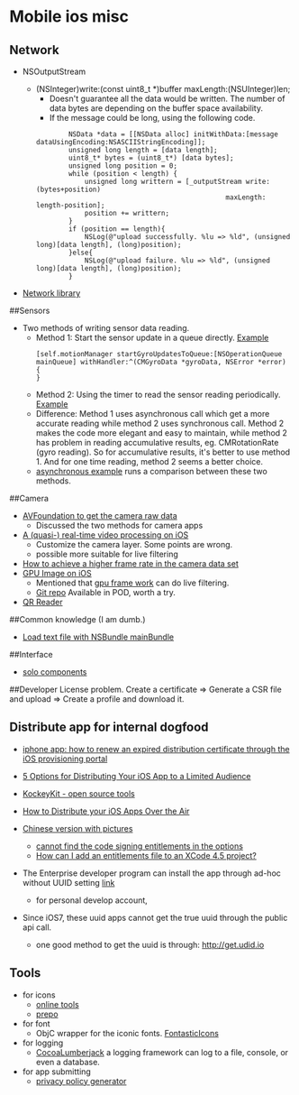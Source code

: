 Mobile ios misc 
==============

## Network
- NSOutputStream 
	- (NSInteger)write:(const uint8_t *)buffer maxLength:(NSUInteger)len;
		- Doesn't guarantee all the data would be written. The number of data bytes are depending on the buffer space availability.
		- If the message could be long, using the following code.
		```
		        NSData *data = [[NSData alloc] initWithData:[message dataUsingEncoding:NSASCIIStringEncoding]];
		        unsigned long length = [data length];
		        uint8_t* bytes = (uint8_t*) [data bytes];
		        unsigned long position = 0;
		        while (position < length) {
		            unsigned long writtern = [_outputStream write:(bytes+position)
		                                               maxLength: length-position];
		            position += writtern;
		        }
		        if (position == length){
		            NSLog(@"upload successfully. %lu => %ld", (unsigned long)[data length], (long)position);
		        }else{
		            NSLog(@"upload failure. %lu => %ld", (unsigned long)[data length], (long)position);
		        }
		```

- [Network library](https://github.com/6david9/ImageTransfer)


##Sensors
- Two methods of writing sensor data reading.
	- Method 1: Start the sensor update in a queue directly. [Example](http://stackoverflow.com/questions/8737889/core-motion-gyroscope-360-degree-values)
		```Code example:
		[self.motionManager startGyroUpdatesToQueue:[NSOperationQueue mainQueue] withHandler:^(CMGyroData *gyroData, NSError *error) {
		}
		```
	- Method 2: Using the timer to read the sensor reading periodically. [Example](https://github.com/foundry/MagnetoMeter/blob/master/Magnetometer/MotionViewController.m)
	- Difference: Method 1 uses asynchronous call which get a more accurate reading while method 2 uses synchronous call. Method 2 makes the code more elegant and easy to maintain, while method 2 has problem in reading accumulative results, eg. CMRotationRate (gyro reading). So for accumulative results, it's better to use method 1. And for one time reading, method 2 seems a better choice.
	- [asynchronous example](https://github.com/pmanna/Gyroscope) runs a comparison between these two methods.

##Camera
- [AVFoundation to get the camera raw data](http://weblog.invasivecode.com/post/18445861158/a-very-cool-custom-video-camera-with)
	- Discussed the two methods for camera apps 
- [A (quasi-) real-time video processing on iOS](http://weblog.invasivecode.com/post/23153661857/a-quasi-real-time-video-processing-on-ios-in)
	- Customize the camera layer. Some points are wrong.
	- possible more suitable for live filtering
- [How to achieve a higher frame rate in the camera data set](http://stackoverflow.com/questions/20330174/avcapture-capturing-and-getting-framebuffer-at-60-fps-in-ios-7) 
- [GPU Image on iOS](http://stackoverflow.com/questions/6625888/are-the-core-image-filters-in-ios-5-0-fast-enough-for-realtime-video-processing/6628208#6628208)
	- Mentioned that [gpu frame work](http://stackoverflow.com/questions/8778117/video-filtering-in-iphone-is-slow) can do live filtering. 
	- [Git repo](https://github.com/BradLarson/GPUImage) Available in POD, worth a try.
- [QR Reader](http://www.appcoda.com/qr-code-ios-programming-tutorial/)
	
	
##Common knowledge (I am dumb.)
- [Load text file with NSBundle mainBundle](http://blog.csdn.net/duxinfeng2010/article/details/7698135)

##Interface
- [solo components](https://github.com/andreyvit/SoloComponents-iOS/tree/11b2d4a0b6187f231aef2499e46ad5e97571263b#readme)

##Developer License problem.
Create a certificate => Generate a CSR file and upload => Create a profile and download it.

## Distribute app for internal dogfood
- [iphone app: how to renew an expired distribution certificate through the iOS provisioning portal](http://stackoverflow.com/questions/7096254/iphone-app-how-to-renew-an-expired-distribution-certificate-through-the-ios-pro)
- [5 Options for Distributing Your iOS App to a Limited Audience](http://mobiledan.net/2012/03/02/5-options-for-distributing-ios-apps-to-a-limited-audience-legally/)
- [KockeyKit - open source tools](https://github.com/bitstadium/HockeyKit)
- [How to Distribute your iOS Apps Over the Air](http://aaronparecki.com/articles/2011/01/21/1/how-to-distribute-your-ios-apps-over-the-air)
- [Chinese version with pictures](http://www.minwt.com/ios/4457.html)
	- [cannot find the code signing entitlements in the options](http://stackoverflow.com/questions/1116963/dont-see-code-signing-entitlements-in-xcode-target-properties)
	- [How can I add an entitlements file to an XCode 4.5 project? ](http://stackoverflow.com/questions/12698506/how-can-i-add-an-entitlements-file-to-an-xcode-4-5-project)
	
- The Enterprise developer program can install the app through ad-hoc without UUID setting [link](http://stackoverflow.com/questions/16400347/distributing-beta-iphone-app-without-uuids)
	- for personal develop account, 
	
- Since iOS7, these uuid apps cannot get the true uuid through the public api call.
	- one good method to get the uuid is through: http://get.udid.io
	
	
## Tools
- for icons
	- [online tools](http://ticons.fokkezb.nl/)
	- [prepo](https://itunes.apple.com/us/app/prepo/id476533227?mt=12)
- for font
	- ObjC wrapper for the iconic fonts. [FontasticIcons](https://github.com/AlexDenisov/FontasticIcons)
- for logging
	- [CocoaLumberjack](https://github.com/CocoaLumberjack/CocoaLumberjack) a logging framework can log to  a file, console, or even a database.
- for app submitting
	- [privacy policy generator](https://www.iubenda.com/blog/2013/06/14/privacy-policy-for-ios-apps/)